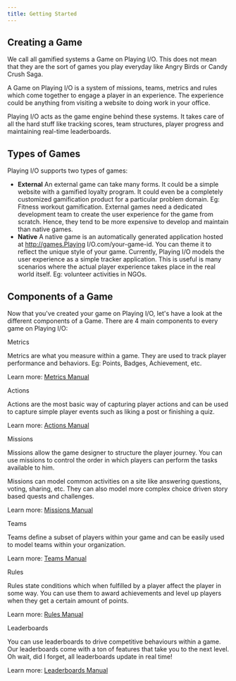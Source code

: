 ```yaml
---
title: Getting Started
---
```


## Creating a Game

We call all gamified systems a Game on Playing I/O. This does not mean that they are the sort of games you play everyday like Angry Birds or Candy Crush Saga.

A Game on Playing I/O is a system of missions, teams, metrics and rules which come together to engage a player in an experience. The experience could be anything from visiting a website to doing work in your office.

Playing I/O acts as the game engine behind these systems. It takes care of all the hard stuff like tracking scores, team structures, player progress and maintaining real-time leaderboards.

## Types of Games

Playing I/O supports two types of games:

* **External** An external game can take many forms. It could be a simple website with a gamified loyalty program. It could even be a completely customized gamification product for a particular problem domain. Eg: Fitness workout gamification. External games need a dedicated development team to create the user experience for the game from scratch. Hence, they tend to be more expensive to develop and maintain than native games.
* **Native** A native game is an automatically generated application hosted at http://games.Playing I/O.com/your-game-id. You can theme it to reflect the unique style of your game. Currently, Playing I/O models the user experience as a simple tracker application. This is useful is many scenarios where the actual player experience takes place in the real world itself. Eg: volunteer activities in NGOs.

## Components of a Game

Now that you've created your game on Playing I/O, let's have a look at the different components of a Game. There are 4 main components to every game on Playing I/O:

Metrics

Metrics are what you measure within a game. They are used to track player performance and behaviors. Eg: Points, Badges, Achievement, etc.

Learn more: [Metrics Manual](metric.md)

Actions

Actions are the most basic way of capturing player actions and can be used to capture simple player events such as liking a post or finishing a quiz.

Learn more: [Actions Manual](action.md)

Missions

Missions allow the game designer to structure the player journey. You can use missions to control the order in which players can perform the tasks available to him.

Missions can model common activities on a site like answering questions, voting, sharing, etc. They can also model more complex choice driven story based quests and challenges.

Learn more: [Missions Manual](mission.md)

Teams

Teams define a subset of players within your game and can be easily used to model teams within your organization.

Learn more: [Teams Manual](team.md)

Rules

Rules state conditions which when fulfilled by a player affect the player in some way. You can use them to award achievements and level up players when they get a certain amount of points.

Learn more: [Rules Manual](rule.md)

Leaderboards

You can use leaderboards to drive competitive behaviours within a game. Our leaderboards come with a ton of features that take you to the next level. Oh wait, did I forget, all leaderboards update in real time!

Learn more: [Leaderboards Manual](leaderboard.md)


